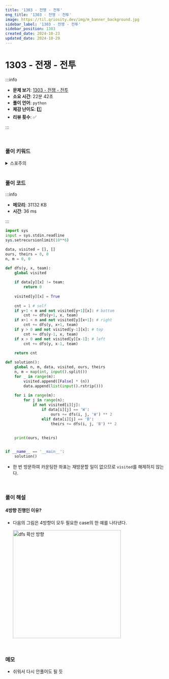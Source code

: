 ```yaml
---
title: '1303 - 전쟁 - 전투'
eng_title: '1303 - 전쟁 - 전투'
image: https://til.qriosity.dev/img/m_banner_background.jpg
sidebar_label: '1303 - 전쟁 - 전투'
sidebar_position: 1303
created_date: 2024-10-23
updated_date: 2024-10-29
---
```


# 1303 - 전쟁 - 전투

:::info

- **문제 보기**: [1303 - 전쟁 - 전투](https://www.acmicpc.net/problem/1303)
- **소요 시간**: 22분 42초
- **풀이 언어**: `python`
- **체감 난이도**: 1️⃣
- **리뷰 횟수**: ✅

:::

<br />

### 풀이 키워드

<details>
<summary>스포주의</summary>

`DFS`

</details>

<br />

### 풀이 코드

:::info

- **메모리**: 31132 KB
- **시간**: 36 ms

:::

```python showLineNumbers
import sys
input = sys.stdin.readline
sys.setrecursionlimit(10**6)

data, visited = [], []
ours, theirs = 0, 0
n, m = 0, 0

def dfs(y, x, team):
    global visited
    
    if data[y][x] != team:
        return 0
    
    visited[y][x] = True
    
    cnt = 1 # self
    if y+1 < m and not visited[y+1][x]: # bottom
        cnt += dfs(y+1, x, team)
    if x+1 < n and not visited[y][x+1]: # right
        cnt += dfs(y, x+1, team)
    if y > 0 and not visited[y-1][x]: # top
        cnt += dfs(y-1, x, team)
    if x > 0 and not visited[y][x-1]: # left
        cnt += dfs(y, x-1, team)
    
    return cnt

def solution():
    global n, m, data, visited, ours, theirs
    n, m = map(int, input().split())
    for _ in range(m):
        visited.append([False] * (n))
        data.append(list(input().rstrip()))
        
    for i in range(m):
        for j in range(n):
            if not visited[i][j]:
                if data[i][j] == 'W':
                    ours += dfs(i, j, 'W') ** 2
                elif data[i][j] == 'B':
                    theirs += dfs(i, j, 'B') ** 2
                
    
    print(ours, theirs)


if __name__ == '__main__':
    solution()
```

- 한 번 방문하여 카운팅한 좌표는 재방문할 일이 없으므로 `visited`를 해제하지 않는다.

<br />

### 풀이 해설

#### 4방향 진행인 이유?
- 다음의 그림은 4방향이 모두 필요한 case의 한 예를 나타낸다.

    <img width="340" alt="dfs 확산 방향" src="https://github.com/user-attachments/assets/4e13241c-9361-4de4-9567-e6a83c92eb72" />

<br />

### 메모

- 쉬워서 다시 안풀어도 될 듯